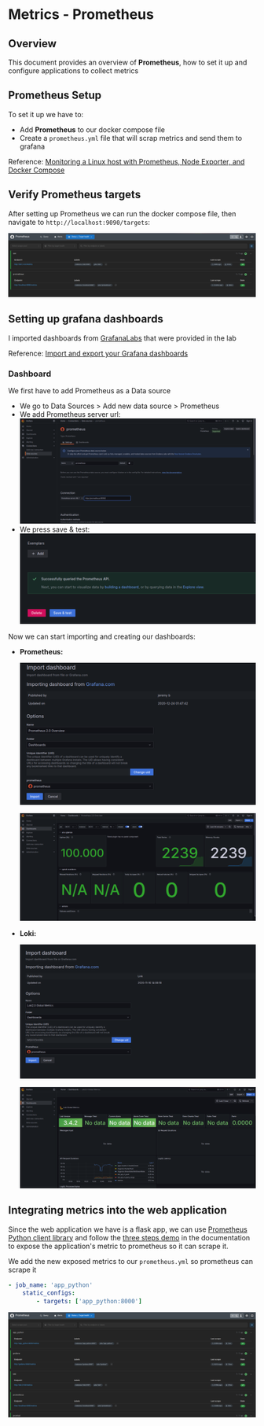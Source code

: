 # Metrics - Prometheus

## Overview

This document provides an overview of **Prometheus**, how to set it up and configure applications to collect metrics

## Prometheus Setup

To set it up we have to:

- Add **Prometheus** to our docker compose file
- Create a `prometheus.yml` file that will scrap metrics and send them to grafana

Reference: [Monitoring a Linux host with Prometheus, Node Exporter, and Docker Compose](https://grafana.com/docs/grafana-cloud/send-data/metrics/metrics-prometheus/prometheus-config-examples/docker-compose-linux/#step-2-create-the-prometheus-configuration-file)

## Verify Prometheus targets

After setting up Prometheus we can run the docker compose file, then navigate to `http://localhost:9090/targets`:

![prometheus_targets](images/prometheus/targets.png)

## Setting up grafana dashboards

I imported dashboards from [GrafanaLabs](https://grafana.com/grafana/dashboards/) that were provided in the lab

Reference: [Import and export your Grafana dashboards](https://doc.sitecore.com/xp/en/developers/101/managed-cloud/import-and-export-your-grafana-dashboards.html#import-a-grafana-dashboard)

### Dashboard

We first have to add Prometheus as a Data source

- We go to Data Sources > Add new data source > Prometheus
- We add Prometheus server url:
    ![Prometheus_server_URL](images/prometheus/connection.png)
- We press save & test:
    ![save_and_test](images/prometheus/save&test_prometheus.png)

Now we can start importing and creating our dashboards:

- **Prometheus:**

    ![import_prometheus_dashboard](images/prometheus/import_prometheus_dashboard.png)

    ![prometheus_dashboard](images/prometheus/prometheus_dashboard.png)

- **Loki:**

    ![import_loki_dashboard](images/prometheus/import_loki_dashboard.png)

    ![loki_dashboard](images/prometheus/loki_dashboard.png)

## Integrating metrics into the web application

Since the web application we have is a flask app, we can use [Prometheus Python client library](http://prometheus.github.io/client_python/) and follow the [three steps demo](http://prometheus.github.io/client_python/getting-started/three-step-demo/) in the documentation to expose the application's metric to prometheus so it can scrape it.

We add the new exposed metrics to our `prometheus.yml` so prometheus can scrape it

```yaml
- job_name: 'app_python'
    static_configs:
        - targets: ['app_python:8000']
```

![python_metrics](images/prometheus/bonus_python_metrics.png)
